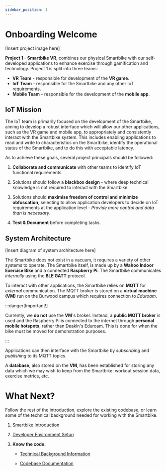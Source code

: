 ```yaml
---
sidebar_position: 1
---
```


# Onboarding Welcome

[Insert project image here]

**Project 1 - Smartbike VR**, combines our physical Smartbike with our self-developed applications to enhance exercise through gamification and technology. Project 1 is split into three teams:

* **VR Team** - responsible for development of the **VR game**.
* **IoT Team** - responsible for the Smartbike and any other IoT requirements.
* **Mobile Team** - responsible for the development of the **mobile app**.

## IoT Mission

The IoT team is primarily focused on the development of the Smartbike, aiming to develop a robust interface which will allow our other applications, such as the VR game and mobile app, to appropriately and consistently interact with the Smartbike system. This includes enabling applications to read and write to characteristics on the Smartbike, identify the operational status of the Smartbike, and to do this with acceptable latency.

As to achieve these goals, several project principals should be followed:

1. **Collaborate and communicate** with other teams to identify IoT functional requirements.

2. Solutions should follow a **blackbox design** - where deep technical knowledge is not required to interact with the Smartbike.

3. Solutions should **maximise freedom of control and minimize obfuscation**, selecting to allow application developers to decide on IoT requirements at the application level - *Provide more control and data than is necessary*.

4. **Test & Document** before completing tasks.

## System Architecture

[Insert diagram of system architecture here]

The Smartbike does not exist in a vacuum, it requires a variety of other systems to operate. The Smartbike itself, is made up by a **Wahoo Indoor Exercise Bike** and a connected **Raspberry Pi**. The Smartbike communicates *internally* using the **BLE GATT** protocol.

To interact with other applications, the Smartbike relies on **MQTT** for *external* communication. The MQTT broker is stored on a **virtual machine (VM)** run on the Burwood campus which requires connection to *Eduroam*.

:::danger[Important!]

Currently, we **do not** use the **VM**'s broker. Instead, a **public MQTT broker** is used and the Raspberry Pi is connected to the internet through **personal mobile hotspots**, rather than Deakin's Eduroam. This is done for when the bike must be moved for demonstration purposes.

:::

Applications can then interface with the Smartbike by *subscribing* and *publishing* to its MQTT topics.

A **database**, also stored on the **VM**, has been established for storing any data which we may wish to keep from the Smartbike: workout session data, exercise metrics, etc.

# What Next?

Follow the rest of the introduction, explore the existing codebase, or learn some of the technical background needed for working with the Smartbike. 

1. [Smartbike Introduction](Smartbike-Introduction)

2. [Developer Environment Setup](Developer-Environment-Setup)

3. **Know the code:**

    - [Technical Background Information](../technical-background-information)

    - [Codebase Documentation](../codebase-documentation)

